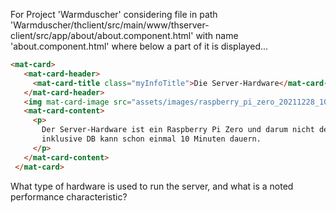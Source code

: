 For Project 'Warmduscher' considering file in path 'Warmduscher/thclient/src/main/www/thserver-client/src/app/about/about.component.html' with name 'about.component.html' where below a part of it is displayed... 
```html
<mat-card>
   <mat-card-header>
     <mat-card-title class="myInfoTitle">Die Server-Hardware</mat-card-title>
   </mat-card-header>
   <img mat-card-image src="assets/images/raspberry_pi_zero_20211228_103021_1980px.jpg" alt="raspi pi zero"/>
   <mat-card-content>
     <p>
       Der Server-Hardware ist ein Raspberry Pi Zero und darum nicht der aller schnellste. Ein Start des Servers
       inklusive DB kann schon einmal 10 Minuten dauern.
     </p>
   </mat-card-content>
 </mat-card>
```
What type of hardware is used to run the server, and what is a noted performance characteristic?